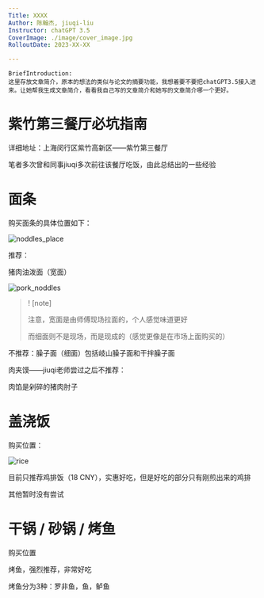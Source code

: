 ```yaml
---
Title: XXXX
Author: 陈翰杰, jiuqi-liu
Instructor: chatGPT 3.5
CoverImage: ./image/cover_image.jpg
RolloutDate: 2023-XX-XX

---
```


```
BriefIntroduction: 
这里存放文章简介，原本的想法的类似与论文的摘要功能，我想着要不要把chatGPT3.5接入进来。让她帮我生成文章简介，看看我自己写的文章简介和她写的文章简介哪一个更好。
```

<!-- split -->

# 紫竹第三餐厅必坑指南

详细地址：上海闵行区紫竹高新区——紫竹第三餐厅

笔者多次曾和同事jiuqi多次前往该餐厅吃饭，由此总结出的一些经验



# 面条

购买面条的具体位置如下：

![noddles_place](./image/noddles_palce.png)

推荐：

猪肉油泼面（宽面）

![pork_noddles](./image/)

> ! [note]
>
> 注意，宽面是由师傅现场拉面的，个人感觉味道更好
>
> 而细面则不是现场，而是现成的（感觉更像是在市场上面购买的）

不推荐：臊子面（细面）包括岐山臊子面和干拌臊子面

肉夹馍——jiuqi老师尝过之后不推荐：

肉馅是剁碎的猪肉肘子

# 盖浇饭

购买位置：

![rice](./image/test)

目前只推荐鸡排饭（18 CNY），实惠好吃，但是好吃的部分只有刚煎出来的鸡排

其他暂时没有尝试



# 干锅 / 砂锅 / 烤鱼

购买位置





烤鱼，强烈推荐，非常好吃

烤鱼分为3种：罗非鱼，鱼，鲈鱼